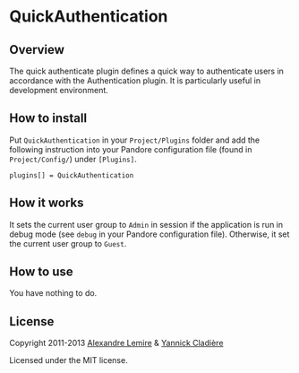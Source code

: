 # QuickAuthentication

## Overview

The quick authenticate plugin defines a quick way to authenticate users in accordance with the Authentication plugin. It is particularly useful in development environment.

## How to install

Put `QuickAuthentication` in your `Project/Plugins` folder and add the following instruction into your Pandore configuration file (found in `Project/Config/`) under `[Plugins]`.
    
    plugins[] = QuickAuthentication

## How it works

It sets the current user group to `Admin` in session if the application is run in debug mode (see `debug` in your Pandore configuration file). Otherwise, it set the current user group to `Guest`.

## How to use

You have nothing to do.

## License

Copyright 2011-2013 [Alexandre Lemire](https://github.com/Aldrien-) & [Yannick Cladière](https://github.com/Yannz)

Licensed under the MIT license.